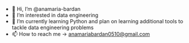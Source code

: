 - 👋 Hi, I’m @anamaria-bardan
- 👀 I’m interested in data engineering
- 🌱 I’m currently learning Python and plan on learning additional tools to tackle data engineering problems
- 📫 How to reach me -> anamariabardan0510@gmail.com

<!---
anamaria-bardan/anamaria-bardan is a ✨ special ✨ repository because its `README.md` (this file) appears on your GitHub profile.
You can click the Preview link to take a look at your changes.
--->
